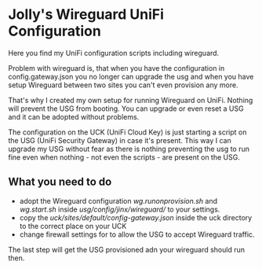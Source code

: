 # Jolly's Wireguard UniFi Configuration

Here you find my UniFi configuration scripts including wireguard. 

Problem with wireguard is, that when you have the configuration in config.gateway.json you no longer can upgrade the usg and when you have setup Wireguard between two sites you can't even provision any more. 

That's why I created my own setup for running Wireguard on UniFi. Nothing will prevent the USG from booting. You can upgrade or even reset a USG and it can be adopted without problems.

The configuration on the UCK (UniFi Cloud Key) is just starting a script on the USG (UniFi Security Gateway) in case it's present. This way I can upgrade my USG without fear as there is nothing preventing the usg to run fine even when nothing - not even the scripts - are present on the USG.

## What you need to do

- adopt the Wireguard configuration *wg.runonprovision.sh* and *wg.start.sh* inside *usg/config/jinx/wireguard/* to your settings.
- copy the *uck/sites/default/config-gateway.json* inside the uck directory to the correct place on your UCK
- change firewall settings for to allow the USG to accept Wireguard traffic.

The last step will get the USG provisioned adn your wireguard should run then.

